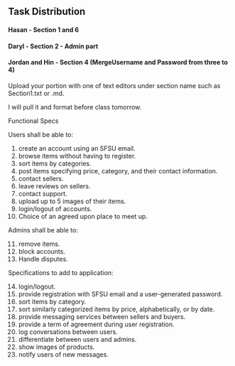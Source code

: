 ## Task Distribution

#### Hasan - Section 1 and 6

#### Daryl - Section 2 - Admin part

#### Jordan and Hin - Section 4 (MergeUsername and Password from three to 4)


Upload your portion with one of text editors under section name such as Section1.txt or .md. 

I will pull it and format before class tomorrow. 

Functional Specs
 
Users shall be able to:

1. create an account using an SFSU email. 
2. browse items without having to register.
3. sort items by categories. 
4. post items specifying price, category, and their contact information. 
5. contact sellers. 
6. leave reviews on sellers.
7. contact support. 
8. upload up to 5 images of their items. 
9. login/logout of accounts.
10. Choice of an agreed upon place to meet up. 

Admins shall be able to:

11. remove items. 
12. block accounts. 
13. Handle disputes.

Specifications to add to application:

14. login/logout. 
15. provide registration with SFSU email and a user-generated password. 
16. sort items by category.
17. sort similarly categorized items by price, alphabetically, or by date.
18. provide messaging services between sellers and buyers. 
19. provide a term of agreement during user registration.
20. log conversations between users. 
21. differentiate between users and admins. 
22. show images of products.
23. notify users of new messages.
